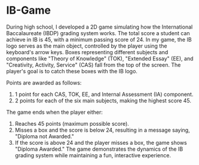 # IB-Game
During high school, I developed a 2D game simulating how the International Baccalaureate (IBDP) grading system works. The total score a student can achieve in IB is 45, with a minimum passing score of 24. In my game, the IB logo serves as the main object, controlled by the player using the keyboard's arrow keys. Boxes representing different subjects and components like "Theory of Knowledge" (TOK), "Extended Essay" (EE), and "Creativity, Activity, Service" (CAS) fall from the top of the screen. The player's goal is to catch these boxes with the IB logo.

Points are awarded as follows:

1.  1 point for each CAS, TOK, EE, and Internal Assessment (IA) component.
2.  2 points for each of the six main subjects, making the highest score 45.

The game ends when the player either:

1.  Reaches 45 points (maximum possible score).
2.  Misses a box and the score is below 24, resulting in a message saying, "Diploma not Awarded."
3.  If the score is above 24 and the player misses a box, the game shows "Diploma Awarded."
    The game demonstrates the dynamics of the IB grading system while maintaining a fun, interactive experience.
